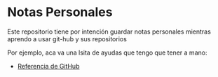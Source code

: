 # Notas Personales

Este repositorio tiene por intención guardar notas personales mientras aprendo
a usar git-hub y sus repositorios

Por ejemplo, aca va una lsita de ayudas que tengo que tener a mano:

- [Referencia de GitHub](github_reference.md)
